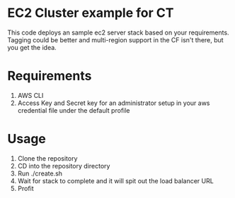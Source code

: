 # EC2 Cluster example for CT
This code deploys an sample ec2 server stack based on your requirements.  Tagging could be better and multi-region support in the CF isn't there, but you get the idea.

# Requirements
1. AWS CLI
2. Access Key and Secret key for an administrator setup in your aws credential file under the default profile

# Usage
1. Clone the repository
2. CD into the repository directory
3. Run ./create.sh
4. Wait for stack to complete and it will spit out the load balancer URL
5. Profit
